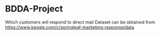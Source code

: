 # BDDA-Project
Which customers will respond to direct mail
Dataset can be obtained from https://www.kaggle.com/c/springleaf-marketing-response/data
